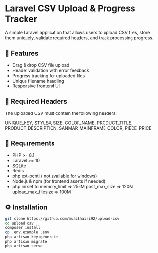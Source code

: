 # Laravel CSV Upload & Progress Tracker

A simple Laravel application that allows users to upload CSV files, store them uniquely, validate required headers, and track processing progress.

## 🚀 Features

- Drag & drop CSV file upload
- Header validation with error feedback
- Progress tracking for uploaded files
- Unique filename handling
- Responsive frontend UI

## 📂 Required Headers

The uploaded CSV must contain the following headers:

UNIQUE_KEY, STYLE#, SIZE, COLOR_NAME,
PRODUCT_TITLE, PRODUCT_DESCRIPTION,
SANMAR_MAINFRAME_COLOR, PIECE_PRICE


## 🧰 Requirements

- PHP >= 8.1
- Laravel >= 10
- SQLite
- Redis
- php ext-pcntl ( not available for windows)
- Node.js & npm (for frontend assets if needed)
- php ini set to
    memory_limit => 256M
    post_max_size => 120M
    upload_max_filesize => 100M

## ⚙️ Installation

```bash
git clone https://github.com/muazkhairi92/upload-csv
cd upload-csv
composer install
cp .env.example .env
php artisan key:generate
php artisan migrate
php artisan serve
